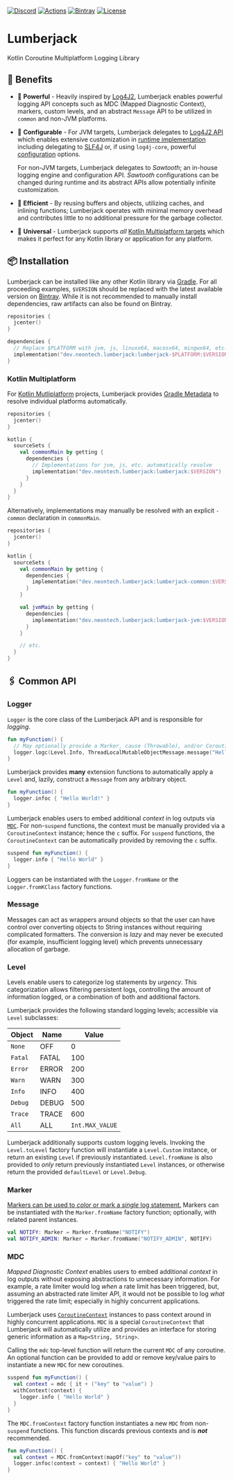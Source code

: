 [![Discord](https://img.shields.io/discord/356994728614690818?label=NeonTech&color=7289DA&style=for-the-badge)](https://discord.gg/ThGXvNF)
[![Actions](https://img.shields.io/github/workflow/status/NeonTech/Lumberjack/Build?style=for-the-badge)](https://github.com/NeonTech/Lumberjack/actions)
[![Bintray](https://img.shields.io/bintray/v/neontech/maven/lumberjack?color=43a047&style=for-the-badge)](https://bintray.com/beta/#/neontech/maven/lumberjack)
[![License](https://img.shields.io/github/license/NeonTech/Lumberjack?style=for-the-badge)](https://www.gnu.org/licenses/lgpl-3.0.en.html)

# Lumberjack

Kotlin Coroutine Multiplatform Logging Library

## 💎 Benefits

* 💪 **Powerful** - Heavily inspired by [Log4J2](https://logging.apache.org/log4j/2.x/), Lumberjack enables powerful logging API concepts such as MDC (Mapped Diagnostic Context), markers, custom levels, and an abstract `Message` API to be utilized in `common` and non-JVM platforms.

* 🧰 **Configurable** - For JVM targets, Lumberjack delegates to [Log4J2 API](https://logging.apache.org/log4j/2.x/) which enables extensive customization in [runtime implementation](https://logging.apache.org/log4j/2.x/runtime-dependencies.html) including delegating to [SLF4J](http://www.slf4j.org/) or, if using `log4j-core`, powerful [configuration](https://logging.apache.org/log4j/2.x/manual/configuration.html) options.

  For non-JVM targets, Lumberjack delegates to *Sawtooth*; an in-house logging engine and configuration API. *Sawtooth* configurations can be changed during runtime and its abstract APIs allow potentially infinite customization.

* 🚀 **Efficient** - By reusing buffers and objects, utilizing caches, and inlining functions; Lumberjack operates with minimal memory overhead and contributes little to no additional pressure for the garbage collector.

* 🌌 **Universal** - Lumberjack supports *all* [Kotlin Multiplatform targets](https://kotlinlang.org/docs/reference/building-mpp-with-gradle.html#supported-platforms) which makes it perfect for any Kotlin library or application for any platform.

## 📦 Installation

Lumberjack can be installed like any other Kotlin library via [Gradle](https://gradle.org/). For all proceeding examples, `$VERSION` should be replaced with the latest available version on [Bintray](https://bintray.com/neontech/maven/lumberjack). While it is not recommended to manually install dependencies, raw artifacts can also be found on Bintray.

```kotlin
repositories {
  jcenter()
}

dependencies {
  // Replace $PLATFORM with jvm, js, linuxx64, macosx64, mingwx64, etc.
  implementation("dev.neontech.lumberjack:lumberjack-$PLATFORM:$VERSION")
}
```

### Kotlin Multiplatform

For [Kotlin Mutliplatform](https://kotlinlang.org/docs/reference/multiplatform.html) projects, Lumberjack provides [Gradle Metadata](https://kotlinlang.org/docs/reference/building-mpp-with-gradle.html#metadata-publishing) to resolve individual platforms automatically.

```kotlin
repositories {
  jcenter()
}

kotlin {
  sourceSets {
    val commonMain by getting {
      dependencies {
        // Implementations for jvm, js, etc. automatically resolve
        implementation("dev.neontech.lumberjack:lumberjack:$VERSION")
      }
    }
  }
}
```

Alternatively, implementations may manually be resolved with an explicit `-common` declaration in `commonMain`.

```kotlin
repositories {
  jcenter()
}

kotlin {
  sourceSets {
    val commonMain by getting {
      dependencies {
        implementation("dev.neontech.lumberjack:lumberjack-common:$VERSION")
      }
    }

    val jvmMain by getting {
      dependencies {
        implementation("dev.neontech.lumberjack:lumberjack-jvm:$VERSION")
      }
    }

    // etc.
  }
}
```

## 🖇️ Common API

### Logger

`Logger` is the core class of the Lumberjack API and is responsible for *logging*.

```kotlin
fun myFunction() {
  // May optionally provide a Marker, cause (Throwable), and/or CoroutineContext
  logger.logc(Level.Info, ThreadLocalMutableObjectMessage.message("Hello World!"))
}
```

Lumberjack provides **many** extension functions to automatically apply a `Level` and, lazily, construct a `Message` from any arbitrary object.

```kotlin
fun myFunction() {
  logger.infoc { "Hello World!" }
}
```

Lumberjack enables users to embed additional *context* in log outputs via [`MDC`](#mdc). For non-`suspend` functions, the context must be manually provided via a `CoroutineContext` instance; hence the `c` suffix. For `suspend` functions, the `CoroutineContext` can be automatically provided by removing the `c` suffix.

```kotlin
suspend fun myFunction() {
  logger.info { "Hello World" }
}
```

Loggers can be instantiated with the `Logger.fromName` or the `Logger.fromKClass` factory functions.

### Message

Messages can act as wrappers around objects so that the user can have control over converting objects to String instances without requiring complicated formatters. The conversion is *lazy* and may never be executed (for example, insufficient logging level) which prevents unnecessary allocation of garbage.

### Level

Levels enable users to categorize log statements by *urgency*. This categorization allows filtering persistent logs, controlling the amount of information logged, or a combination of both and additional factors.

Lumberjack provides the following standard logging levels; accessible via `Level` subclasses:

| Object  | Name  | Value           |
| ------- | ----- | --------------- |
| `None`  | OFF   | 0               |
| `Fatal` | FATAL | 100             |
| `Error` | ERROR | 200             |
| `Warn`  | WARN  | 300             |
| `Info`  | INFO  | 400             |
| `Debug` | DEBUG | 500             |
| `Trace` | TRACE | 600             |
| `All`   | ALL   | `Int.MAX_VALUE` |

Lumberjack additionally supports custom logging levels. Invoking the `Level.toLevel` factory function will instantiate a `Level.Custom` instance, or return an existing `Level` if previously instantiated. `Level.fromName` is also provided to *only* return previously instantiated `Level` instances, or otherwise return the provided `defaultLevel` or `Level.Debug`.

### Marker

[Markers can be used to *color* or mark a *single* log statement.](https://stackoverflow.com/a/16820978) Markers can be instantiated with the `Marker.fromName` factory function; optionally, with related parent instances.

```kotlin
val NOTIFY: Marker = Marker.fromName("NOTIFY")
val NOTIFY_ADMIN: Marker = Marker.fromName("NOTIFY_ADMIN", NOTIFY)
```

### MDC

*Mapped Diagnostic Context* enables users to embed additional *context* in log outputs without exposing abstractions to unnecessary information. For example, a rate limiter would log *when* a rate limit has been triggered, but, assuming an abstracted rate limiter API, it would not be possible to log *what* triggered the rate limit; especially in highly concurrent applications.

Lumberjack uses [`CoroutineContext`](https://kotlinlang.org/api/latest/jvm/stdlib/kotlin.coroutines/-coroutine-context/) instances to pass context around in highly concurrent applications. `MDC` is a special `CoroutineContext` that Lumberjack will automatically utilize and provides an interface for storing generic information as a `Map<String, String>`.

Calling the `mdc` top-level function will return the current `MDC` of any coroutine. An optional function can be provided to add or remove key/value pairs to instantiate a new `MDC` for new coroutines.

```kotlin
suspend fun myFunction() {
  val context = mdc { it + ("key" to "value") }
  withContext(context) {
    logger.info { "Hello World" }
  }
}
```

The `MDC.fromContext` factory function instantiates a new `MDC` from non-`suspend` functions. This function discards previous contexts and is ***not*** recommended.

```kotlin
fun myFunction() {
  val context = MDC.fromContext(mapOf("key" to "value"))
  logger.infoc(context = context) { "Hello World" }
}
```
